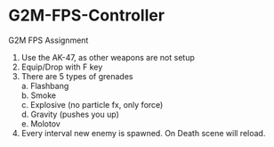 # G2M-FPS-Controller
G2M FPS Assignment

1. Use the AK-47, as other weapons are not setup
2. Equip/Drop with F key
3. There are 5 types of grenades  
    a. Flashbang  
    b. Smoke  
    c. Explosive (no particle fx, only force)  
    d. Gravity (pushes you up)  
    e. Molotov  
4. Every interval new enemy is spawned. On Death scene will reload.
